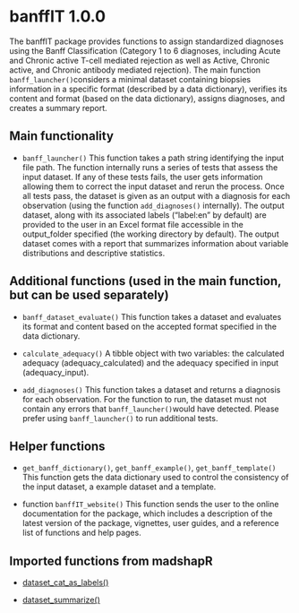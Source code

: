 
# banffIT 1.0.0

The banffIT package provides functions to assign standardized diagnoses
using the Banff Classification (Category 1 to 6 diagnoses, including
Acute and Chronic active T-cell mediated rejection as well as Active,
Chronic active, and Chronic antibody mediated rejection). The main
function `banff_launcher()`considers a minimal dataset containing
biopsies information in a specific format (described by a data
dictionary), verifies its content and format (based on the data
dictionary), assigns diagnoses, and creates a summary report.

## Main functionality

- `banff_launcher()` This function takes a path string identifying the
  input file path. The function internally runs a series of tests that
  assess the input dataset. If any of these tests fails, the user gets
  information allowing them to correct the input dataset and rerun the
  process. Once all tests pass, the dataset is given as an output with a
  diagnosis for each observation (using the function `add_diagnoses()`
  internally). The output dataset, along with its associated labels
  (“label:en” by default) are provided to the user in an Excel format
  file accessible in the output_folder specified (the working directory
  by default). The output dataset comes with a report that summarizes
  information about variable distributions and descriptive statistics.

## Additional functions (used in the main function, but can be used separately)

- `banff_dataset_evaluate()` This function takes a dataset and evaluates
  its format and content based on the accepted format specified in the
  data dictionary.

- `calculate_adequacy()` A tibble object with two variables: the
  calculated adequacy (adequacy_calculated) and the adequacy specified
  in input (adequacy_input).

- `add_diagnoses()` This function takes a dataset and returns a
  diagnosis for each observation. For the function to run, the dataset
  must not contain any errors that `banff_launcher()`would have
  detected. Please prefer using `banff_launcher()` to run additional
  tests.

## Helper functions

- `get_banff_dictionary()`, `get_banff_example()`,
  `get_banff_template()` This function gets the data dictionary used to
  control the consistency of the input dataset, a example dataset and a
  template.

- function `banffIT_website()` This function sends the user to the
  online documentation for the package, which includes a description of
  the latest version of the package, vignettes, user guides, and a
  reference list of functions and help pages.

## Imported functions from madshapR

- [dataset_cat_as_labels()](https://maelstrom-research.github.io/madshapR-documentation/reference/dataset_cat_as_labels.html)

- [dataset_summarize()](https://maelstrom-research.github.io/madshapR-documentation/reference/dataset_summarize.html)
